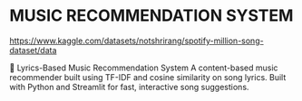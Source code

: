 # MUSIC RECOMMENDATION SYSTEM

https://www.kaggle.com/datasets/notshrirang/spotify-million-song-dataset/data

🎵 Lyrics-Based Music Recommendation System A content-based music recommender built using TF-IDF and cosine similarity on song lyrics. Built with Python and Streamlit for fast, interactive song suggestions.